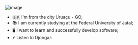 ![image](https://github.com/user-attachments/assets/c70ef44d-6a61-4c5f-877b-a35107cad5a5)

- 🇧🇷 I'm from the city Uruaçu - GO;
- 📚 I am currently studying at the Federal University of Jataí;
- 🖥️ I want to learn and successfully develop software;
- ⚡ Listen to Djonga🎶
